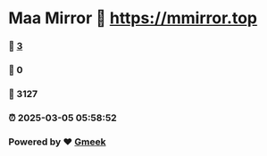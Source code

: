 # Maa Mirror :link: https://mmirror.top 
### :page_facing_up: [3](https://mmirror.top/tag.html) 
### :speech_balloon: 0 
### :hibiscus: 3127 
### :alarm_clock: 2025-03-05 05:58:52 
### Powered by :heart: [Gmeek](https://github.com/Meekdai/Gmeek)
